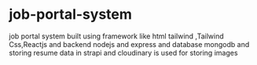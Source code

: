 # job-portal-system
job portal system built using framework like html tailwind ,Tailwind Css,Reactjs and backend nodejs and express and database mongodb and storing resume data in strapi and cloudinary is used for storing images
